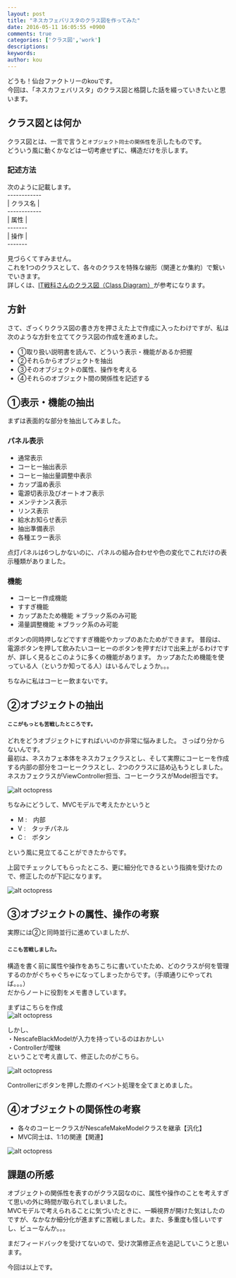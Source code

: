 ```yaml
---
layout: post
title: "ネスカフェバリスタのクラス図を作ってみた"
date: 2016-05-11 16:05:55 +0900
comments: true
categories: ['クラス図','work']
descriptions: 
keywords: 
author: kou
---
```

どうも！仙台ファクトリーのkouです。  
今回は、「ネスカフェバリスタ」のクラス図と格闘した話を綴っていきたいと思います。

<!-- more -->

## クラス図とは何か
クラス図とは、一言で言うと`オブジェクト同士の関係性`を示したものです。  
どういう風に動くかなどは一切考慮せずに、構造だけを示します。  

### 記述方法  
次のように記載します。  
\------------  
| クラス名 |   
\------------  
|    属性    |   
\-------  
|    操作    |   
\-------  

見づらくてすみません。  
これを1つのクラスとして、各々のクラスを特殊な線形（関連とか集約）で繋いでいきます。  
詳しくは、[IT戦科さんのクラス図（Class Diagram）](http://www.itsenka.com/contents/development/uml/class.html)が参考になります。


## 方針
さて、ざっくりクラス図の書き方を押さえた上で作成に入ったわけですが、私は次のような方針を立ててクラス図の作成を進めました。

- ①取り扱い説明書を読んで、どういう表示・機能があるか把握
- ②それらからオブジェクトを抽出
- ③そのオブジェクトの属性、操作を考える
- ④それらのオブジェクト間の関係性を記述する

## ①表示・機能の抽出
まずは表面的な部分を抽出してみました。      

### パネル表示
- 通常表示
- コーヒー抽出表示  
- コーヒー抽出量調整中表示
- カップ温め表示
- 電源切表示及びオートオフ表示  
- メンテナンス表示  
- リンス表示  
- 給水お知らせ表示  
- 抽出準備表示
- 各種エラー表示

点灯パネルは6つしかないのに、パネルの組み合わせや色の変化でこれだけの表示種類がありました。


### 機能
- コーヒー作成機能  
- すすぎ機能  
- カップあたため機能  ＊ブラック系のみ可能  
- 湯量調整機能  ＊ブラック系のみ可能  

ボタンの同時押しなどですすぎ機能やカップのあたためができます。
普段は、電源ボタンを押して飲みたいコーヒーのボタンを押すだけで出来上がるわけですが、詳しく見るとこのように多くの機能があります。 カップあたため機能を使っている人（というか知ってる人）はいるんでしょうか。。。 

ちなみに私はコーヒー飲まないです。



## ②オブジェクトの抽出
#### `ここがもっとも苦戦したところです。  `
どれをどうオブジェクトにすればいいのか非常に悩みました。  さっぱり分からないんです。  
最初は、ネスカフェ本体をネスカフェクラスとし、そして実際にコーヒーを作成する内部の部分をコーヒークラスとし、2つのクラスに詰め込もうとしました。  
ネスカフェクラスがViewController担当、コーヒークラスがModel担当です。  

![alt octopress](/images/class1.png)

ちなみにどうして、MVCモデルで考えたかというと  

- M :　内部
- V :　タッチパネル
- C :　ボタン  
 
という風に見立てることができたからです。  

上図でチェックしてもらったところ、更に細分化できるという指摘を受けたので、修正したのが下記になります。
  
![alt octopress](/images/class2.png)



## ③オブジェクトの属性、操作の考察  
実際には②と同時並行に進めていましたが、  
#### `ここも苦戦しました。`  
構造を書く前に属性や操作をあちこちに書いていたため、どのクラスが何を管理するのかがぐちゃぐちゃになってしまったからです。（手順通りにやってれば。。。）  
だからノートに役割をメモ書きしています。  

まずはこちらを作成  
![alt octopress](/images/class3.png)

しかし、  
・NescafeBlackModelが入力を持っているのはおかしい  
・Controllerが曖昧  
ということで考え直して、修正したのがこちら。  

![alt octopress](/images/class4.png)

Controllerにボタンを押した際のイベント処理を全てまとめました。



## ④オブジェクトの関係性の考察
- 各々のコーヒークラスがNescafeMakeModelクラスを継承【汎化】
- MVC同士は、1:1の関連【関連】

![alt octopress](/images/class5.png)


## 課題の所感
オブジェクトの関係性を表すのがクラス図なのに、属性や操作のことを考えすぎて思いの外に時間が取られてしまいました。  
MVCモデルで考えられることに気づいたときに、一瞬視界が開けた気はしたのですが、なかなか細分化が進まずに苦戦しました。また、多重度も怪しいですし、ビューなんか。。。
  
まだフィードバックを受けてないので、受け次第修正点を追記していこうと思います。

今回は以上です。


